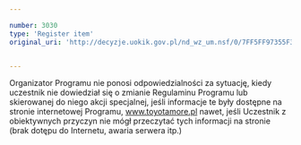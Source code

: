 ```yaml
---

number: 3030
type: 'Register item'
original_uri: 'http://decyzje.uokik.gov.pl/nd_wz_um.nsf/0/7FF5FF97355F353BC12579DD00342C2A?OpenDocument'


---
```


Organizator Programu nie ponosi odpowiedzialności za sytuację, kiedy uczestnik nie dowiedział się o zmianie Regulaminu Programu lub skierowanej do niego akcji specjalnej, jeśli informacje te były dostępne na stronie internetowej Programu, www.toyotamore.pl nawet, jeśli Uczestnik z obiektywnych przyczyn nie mógł przeczytać tych informacji na stronie (brak dotępu do Internetu, awaria serwera itp.)
